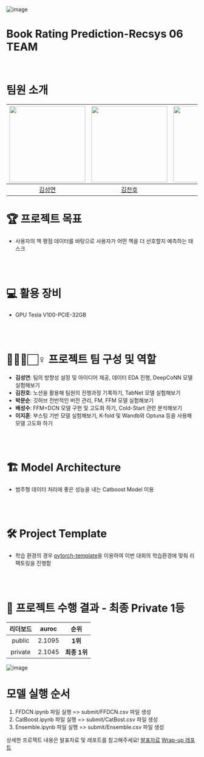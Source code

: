  ![image](https://user-images.githubusercontent.com/28619804/199662224-3b4a84a3-2c5d-40fc-9ccd-513f63219573.png)
 
 # Book Rating Prediction-Recsys 06 TEAM
  
</div>
<br /> 

# 팀원 소개

| <img src="https://user-images.githubusercontent.com/79916736/207600031-b46e76d2-cba3-4c94-9fc3-d9f29cd3bef8.png" width=200> | <img src="https://user-images.githubusercontent.com/94108712/207613142-1c44bb87-f685-4b25-be16-efd06f8793ba.jpg" width=200> | <img src="https://user-images.githubusercontent.com/79916736/210170572-5323396d-2c7b-4160-8aca-9d274bfdc833.jpg" width=200> | <img src="https://user-images.githubusercontent.com/22442453/208286371-7e029cce-af2b-4cc2-89c5-851db98b7d19.jpg" width=200> | <img src="https://avatars.githubusercontent.com/u/28619804?v=4" width="200px"> |
| :-------------------------------------------------------------------------------------------------------------------------: | :-------------------------------------------------------------------------------------------------------------------------: | :-------------------------------------------------------------------------------------------------------------------------: | :-------------------------------------------------------------------------------------------------------------------------: | :-------------------------------------------------------------------------------------------------------------------------: |
|                                           [김성연](https://github.com/KSY1526)                                            |                                           [김찬호](https://github.com/KChanho)                                            |                                            [박문순](https://github.com/hxcva1)                                            |                                         [배성수](https://github.com/sungsubae)                                          |                                            [이지훈](https://github.com/JJI-Hoon)                                            |

# 🏆️ 프로젝트 목표
<!-- <p align="center"><img src="https://user-images.githubusercontent.com/65529313/168472960-0eac76e2-4fe3-4ebc-b093-f9c0aab59859.png" /></p> -->
- 사용자의 책 평점 데이터를 바탕으로 사용자가 어떤 책을 더 선호할지 예측하는 태스크

<br /> 
<br /> 

# 💻 활용 장비
- GPU Tesla V100-PCIE-32GB

<br /> 
<br /> 

# 🙋🏻‍♂️🏻‍♀️ 프로젝트 팀 구성 및 역할
- **김성연**: 팀의 방향성 설정 및 아이디어 제공, 데이터 EDA 진행, DeepCoNN 모델 실험해보기
- **김찬호**: 노션을 활용해 팀원의 진행과정 기록하기, TabNet 모델 실험해보기
- **박문순**: 깃허브 전반적인 버전 관리, FM, FFM 모델 실험해보기 
- **배성수**: FFM+DCN 모델 구현 및 고도화 하기, Cold-Start 관련 분석해보기
- **이지훈**: 부스팅 기반 모델 실험해보기, K-fold 및 Wandb와 Optuna 등을 사용해 모델 고도화 하기 


<br /> 
<br /> 

# 🏗️ Model Architecture
<!-- <p align="center"><img src="https://user-images.githubusercontent.com/65529313/168473170-938e1ce0-395f-40be-9118-ea127668b11d.png" /></p> -->

- 범주형 데이터 처리에 좋은 성능을 내는 Catboost Model 이용

<br /> 
<br /> 

# 🛠 Project Template
<!-- <p align="center"><img src="https://user-images.githubusercontent.com/65529313/168473184-7a7a5c9b-f7da-4d92-81d8-965ecd1f934f.png" /></p> -->

- 학습 환경의 경우 [pytorch-template](https://github.com/victoresque/pytorch-template)을 이용하여 이번 대회의 학습환경에 맞춰 리팩토링을 진행함

<br /> 
<br /> 

# 💯 프로젝트 수행 결과 - 최종 Private 1등

|리더보드| auroc  |     순위     |
|:--------:|:------:|:----------:|
|public| 2.1095 |  **1위**   |
|private| 2.1045 | **최종 1위** |

![image](https://user-images.githubusercontent.com/28619804/199737010-460bcab6-a537-4b5b-b2b8-cb65100e91da.png)


# 모델 실행 순서
1) FFDCN.ipynb 파일 실행 => submit/FFDCN.csv 파일 생성
2) CatBoost.ipynb 파일 실행 => submit/CatBost.csv 파일 생성
3) Ensemble.ipynb 파일 실행 => submit/Ensemble.csv 파일 생성

상세한 프로젝트 내용은 발표자료 및 레포트를 참고해주세요!
[발표자료](https://github.com/sungsubae/boostcamp-bookratingprediction-recsys-06/blob/master/%EB%B0%9C%ED%91%9C%EC%9E%90%EB%A3%8C%20%EB%B0%8F%20%EB%A0%88%ED%8F%AC%ED%8A%B8/Recsys-team6-%EB%B0%9C%ED%91%9C%EC%9E%90%EB%A3%8C.pdf)
[Wrap-up 레포트](https://github.com/sungsubae/boostcamp-bookratingprediction-recsys-06/blob/master/%EB%B0%9C%ED%91%9C%EC%9E%90%EB%A3%8C%20%EB%B0%8F%20%EB%A0%88%ED%8F%AC%ED%8A%B8/Wrap-Up_Report_RecSys06.pdf)
